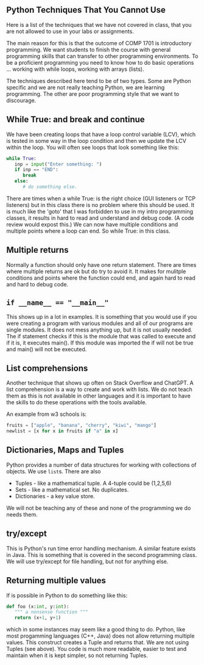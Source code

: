 ## Python Techniques That You Cannot Use

Here is a list of the techniques that we have not covered in class, that you are not allowed to use in your labs or assignments. 

The main reason for this is that the outcome of COMP 1701 is introductory programming. We want students to finish the course 
with general programming skills that can transfer to other programming environments. To be a proficient programming you need to 
know how to do basic operations ... working with while loops, working with arrays (lists). 

The techniques described here tend to be of two types. Some are Python specific and we are not really teaching Python, we are learning programming. The other are 
poor programming style that we want to discourage. 

## While True: and break and continue

We have been creating loops that have a loop control variable (LCV), which is tested in some way in the loop condition and then we update the LCV within the loop. 
You will often see loops that look something like this: 

```Python
while True:
   inp = input("Enter something: ")
   if inp == "END":
      break
   else:
      # do something else.
```
There are times when a while True: is the right choice (GUI listeners or TCP listeners) but in this class there is no problem where this should 
be used. It is much like the 'goto' that I was forbidden to use in my intro programming classes, it results in hard to read and understand and debug code. (A code review would expost this.) 
We can now have multiple conditions and multiple points where a loop can end. So while True: in this class. 

## Multiple returns 

Normally a function should only have one return statement. There are times where multiple returns are ok but do try to avoid it. It makes for mulitple conditions and points where the 
function could end, and again hard to read and hard to debug code. 

## ``if __name__ == "__main__"``

This shows up in a lot in examples. It is something that you would use if you were creating a program with various modules and all of our programs are single modules. It does not mess anything up, but it is not usually needed. The if statement checks if this is the module that was called to execute and if it is, it executes main(). If this module was imported the if will not be true and main() will not be executed. 

## List comprehensions 

Another technique that shows up often on Stack Overflow and ChatGPT. A list comprehension is 
a way to create and work with lists. We do not teach them as this is not available in other languages and
it is important to have the skills to do these operations with the tools available.

An example from w3 schools is:
```Python
fruits = ["apple", "banana", "cherry", "kiwi", "mango"]
newlist = [x for x in fruits if "a" in x]
```
## Dictionaries, Maps and Tuples

Python provides a number of data structures for working with collections of objects. We use ``list``s. There are also 

- Tuples - like a mathematical tuple. A 4-tuple could be (1,2,5,6)
- Sets - like a mathematical set. No duplicates.
- Dictionaries - a key value store.
  
We will not be teaching any of these and none of the programming we do needs them.

## try/except 

This is Python's run time error handling mechanism. A similar feature exists in Java. This is something that is covered in the second programming class. We will use try/except for file handling, but not for anything else. 

## Returning multiple values

If is possible in Python to do something like this: 

```Python
def foo (x:int, y:int):
   """ a nonsense function """
   return (x+1, y+1)
```
which in some instances may seem like a good thing to do. Python, like most progamming languages (C++, Java) does not allow returning multiple values. This construct creates a Tuple and returns that.
We are not using Tuples (see above). You code is much more readable, easier to test and maintain when it is kept simpler, so not returning Tuples. 











